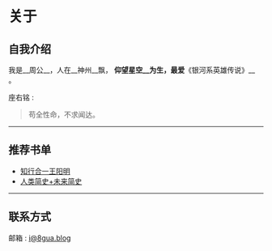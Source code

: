 # 关于
## 自我介绍

我是__周公__，人在__神州__飘， __仰望星空__为生，最爱__《银河系英雄传说》__ 。

座右铭 : 

> 苟全性命，不求闻达。

---

## 推荐书单

*   [知行合一王阳明](http://t.cn/RHlxI4A)
*   [人类简史+未来简史](http://t.cn/RHlMz1S)

---

## 联系方式

邮箱 : [i@8gua.blog](mailto:i@8gua.blog)